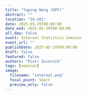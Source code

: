 ```yaml
---
title: "Yaping Wang (UPF)"
abstract: ""
location: "24.S01"
date: 2025-05-29T00:00:00
date_end: 2025-05-29T00:00:00
all_day: false
event: Internal Statistics Seminar
event_url: ""
publishDate: 2025-05-29T00:00:00
draft: false
featured: false
authors: "Piotr Zwiernik"
tags: [seminar]
image:
  filename: "internal.png"
  focal_point: Smart
  preview_only: false
---
```

